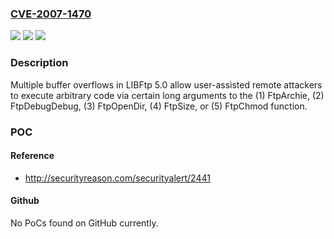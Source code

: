 ### [CVE-2007-1470](https://cve.mitre.org/cgi-bin/cvename.cgi?name=CVE-2007-1470)
![](https://img.shields.io/static/v1?label=Product&message=n%2Fa&color=blue)
![](https://img.shields.io/static/v1?label=Version&message=n%2Fa&color=blue)
![](https://img.shields.io/static/v1?label=Vulnerability&message=n%2Fa&color=brighgreen)

### Description

Multiple buffer overflows in LIBFtp 5.0 allow user-assisted remote attackers to execute arbitrary code via certain long arguments to the (1) FtpArchie, (2) FtpDebugDebug, (3) FtpOpenDir, (4) FtpSize, or (5) FtpChmod function.

### POC

#### Reference
- http://securityreason.com/securityalert/2441

#### Github
No PoCs found on GitHub currently.

